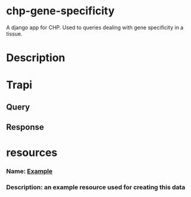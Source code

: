 # chp-gene-specificity
A django app for CHP. Used to queries dealing with gene specificity in a tissue.

# Description

# Trapi
## Query

## Response

# resources
<!--Enter resources in the form:
  ### Name: [<Name of resource>](<link to resource>)
  ### Description: <Describe the resource here>
  
  
-->

### Name: [Example](https://example.com/)
### Description: an example resource used for creating this data
